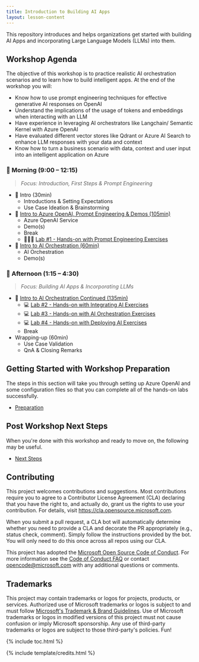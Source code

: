 ```yaml
---
title: Introduction to Building AI Apps
layout: lesson-content
---
```


This repository introduces and helps organizations get started with building AI Apps and incorporating Large Language Models (LLMs) into them.

## Workshop Agenda

The objective of this workshop is to practice realistic AI orchestration scenarios and to learn how to build intelligent apps.
At the end of the workshop you will: 
* Know how to use prompt engineering techniques for effective generative AI responses on OpenAI
* Understand the implications of the usage of tokens and embeddings when interacting with an LLM
* Have experience in leveraging AI orchestrators like Langchain/ Semantic Kernel with Azure OpenAI
* Have evaluated different vector stores like Qdrant or Azure AI Search to enhance LLM responses with your data and context
* Know how to turn a business scenario with data, context and user input into an intelligent application on Azure

### 🌅 Morning (9:00 – 12:15)

> *Focus: Introduction, First Steps & Prompt Engineering*

* 📣 Intro (30min)
  * Introductions & Setting Expectations
  * Use Case Ideation & Brainstorming
* 📣 [Intro to Azure OpenAI, Prompt Engineering & Demos (105min)](presentations/README.md)
  * Azure OpenAI Service
  * Demo(s)
  * Break
  * 🧑🏼‍💻 [Lab #1 - Hands-on with Prompt Engineering Exercises](labs/01-prompts/README.md)
* 📣 [Intro to AI Orchestration (60min)](presentations/README.md)
  * AI Orchestration
  * Demo(s)

### 🌆 Afternoon (1:15 – 4:30)

> *Focus: Building AI Apps & Incorporating LLMs*

* 📣 [Intro to AI Orchestration Continued (135min)](presentations/README.md)
  * 💻 [Lab #2 - Hands-on with Integrating AI Exercises](labs/02-integrating-ai/README.md)
  * 💻 [Lab #3 - Hands-on with AI Orchestration Exercises](labs/03-orchestration/README.md)
  * 💻 [Lab #4 - Hands-on with Deploying AI Exercises](labs/04-deploy-ai/README.md)
  * Break
* Wrapping-up (60min)
  * Use Case Validation
  * QnA & Closing Remarks


## Getting Started with Workshop Preparation

The steps in this section will take you through setting up Azure OpenAI and some configuration files so that you can complete all of the hands-on labs successfully.

* [Preparation](labs/00-setup/README.md)

## Post Workshop Next Steps

When you're done with this workshop and ready to move on, the following may be useful.

* [Next Steps](docs/next_steps.md)

## Contributing

This project welcomes contributions and suggestions.  Most contributions require you to agree to a
Contributor License Agreement (CLA) declaring that you have the right to, and actually do, grant us
the rights to use your contribution. For details, visit https://cla.opensource.microsoft.com.

When you submit a pull request, a CLA bot will automatically determine whether you need to provide
a CLA and decorate the PR appropriately (e.g., status check, comment). Simply follow the instructions
provided by the bot. You will only need to do this once across all repos using our CLA.

This project has adopted the [Microsoft Open Source Code of Conduct](https://opensource.microsoft.com/codeofconduct/).
For more information see the [Code of Conduct FAQ](https://opensource.microsoft.com/codeofconduct/faq/) or
contact [opencode@microsoft.com](mailto:opencode@microsoft.com) with any additional questions or comments.

## Trademarks

This project may contain trademarks or logos for projects, products, or services. Authorized use of Microsoft 
trademarks or logos is subject to and must follow 
[Microsoft's Trademark & Brand Guidelines](https://www.microsoft.com/en-us/legal/intellectualproperty/trademarks/usage/general).
Use of Microsoft trademarks or logos in modified versions of this project must not cause confusion or imply Microsoft sponsorship.
Any use of third-party trademarks or logos are subject to those third-party's policies.
Fun!



















{% include toc.html %}

{% include template/credits.html %}
